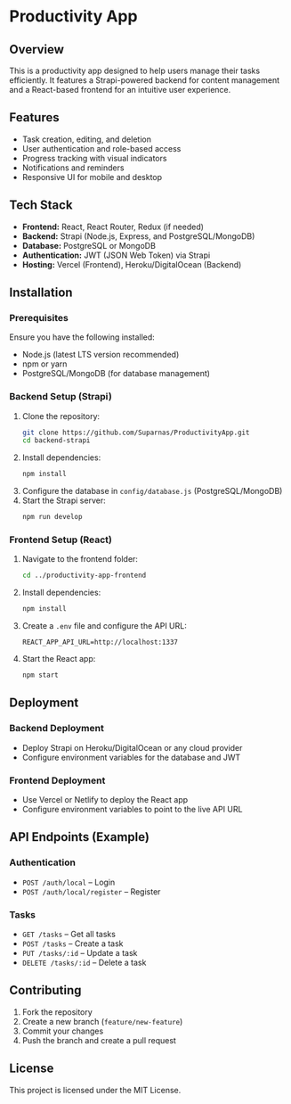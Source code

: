 # Productivity App

## Overview
This is a productivity app designed to help users manage their tasks efficiently. It features a Strapi-powered backend for content management and a React-based frontend for an intuitive user experience.

## Features
- Task creation, editing, and deletion
- User authentication and role-based access
- Progress tracking with visual indicators
- Notifications and reminders
- Responsive UI for mobile and desktop

## Tech Stack
- **Frontend:** React, React Router, Redux (if needed)
- **Backend:** Strapi (Node.js, Express, and PostgreSQL/MongoDB)
- **Database:** PostgreSQL or MongoDB
- **Authentication:** JWT (JSON Web Token) via Strapi
- **Hosting:** Vercel (Frontend), Heroku/DigitalOcean (Backend)

## Installation
### Prerequisites
Ensure you have the following installed:
- Node.js (latest LTS version recommended)
- npm or yarn
- PostgreSQL/MongoDB (for database management)

### Backend Setup (Strapi)
1. Clone the repository:
   ```bash
   git clone https://github.com/Suparnas/ProductivityApp.git
   cd backend-strapi
   ```
2. Install dependencies:
   ```bash
   npm install
   ```
3. Configure the database in `config/database.js` (PostgreSQL/MongoDB)
4. Start the Strapi server:
   ```bash
   npm run develop
   ```

### Frontend Setup (React)
1. Navigate to the frontend folder:
   ```bash
   cd ../productivity-app-frontend
   ```
2. Install dependencies:
   ```bash
   npm install
   ```
3. Create a `.env` file and configure the API URL:
   ```env
   REACT_APP_API_URL=http://localhost:1337
   ```
4. Start the React app:
   ```bash
   npm start
   ```

## Deployment
### Backend Deployment
- Deploy Strapi on Heroku/DigitalOcean or any cloud provider
- Configure environment variables for the database and JWT

### Frontend Deployment
- Use Vercel or Netlify to deploy the React app
- Configure environment variables to point to the live API URL

## API Endpoints (Example)
### Authentication
- `POST /auth/local` – Login
- `POST /auth/local/register` – Register

### Tasks
- `GET /tasks` – Get all tasks
- `POST /tasks` – Create a task
- `PUT /tasks/:id` – Update a task
- `DELETE /tasks/:id` – Delete a task

## Contributing
1. Fork the repository
2. Create a new branch (`feature/new-feature`)
3. Commit your changes
4. Push the branch and create a pull request

## License
This project is licensed under the MIT License.